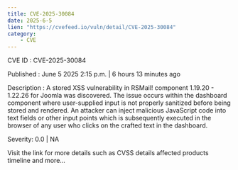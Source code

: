 ```yaml
---
title: CVE-2025-30084
date: 2025-6-5
lien: "https://cvefeed.io/vuln/detail/CVE-2025-30084"
category:
    - CVE
---
```


CVE ID : CVE-2025-30084

Published :  June 5
2025
2:15 p.m. | 6 hours
13 minutes ago

Description : A stored XSS vulnerability in RSMail! component 1.19.20 - 1.22.26 for Joomla was discovered. The issue occurs within the dashboard  component
where user-supplied input is not properly sanitized before being stored and rendered. An attacker can inject malicious JavaScript code into text fields or other input points
which is subsequently executed in the browser of any user who clicks on the crafted text in the dashboard.

Severity: 0.0 | NA

Visit the link for more details
such as CVSS details
affected products
timeline
and more...
